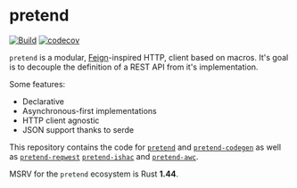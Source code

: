 # pretend

[![Build](https://github.com/SfietKonstantin/pretend/workflows/ci/badge.svg)](https://github.com/SfietKonstantin/pretend/actions)
[![codecov](https://codecov.io/gh/SfietKonstantin/pretend/branch/main/graph/badge.svg)](https://codecov.io/gh/SfietKonstantin/pretend)

`pretend` is a modular, [Feign]-inspired HTTP, client based on macros. It's goal is to decouple
the definition of a REST API from it's implementation.


Some features:
- Declarative
- Asynchronous-first implementations
- HTTP client agnostic
- JSON support thanks to serde

[Feign]: https://github.com/OpenFeign/feign

This repository contains the code for [`pretend`](pretend/README.md) and 
[`pretend-codegen`](pretend-codegen/README.md) as well as [`pretend-reqwest`](pretend-reqwest/README.md) 
[`pretend-ishac`](pretend-isahc/README.md) and [`pretend-awc`](pretend-awc/README.md).

MSRV for the `pretend` ecosystem is Rust **1.44**.
